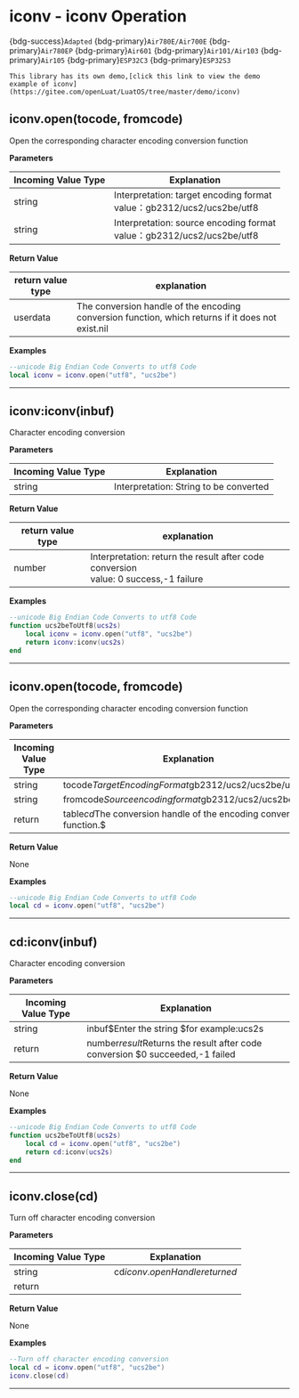 # iconv - iconv Operation

{bdg-success}`Adapted` {bdg-primary}`Air780E/Air700E` {bdg-primary}`Air780EP` {bdg-primary}`Air601` {bdg-primary}`Air101/Air103` {bdg-primary}`Air105` {bdg-primary}`ESP32C3` {bdg-primary}`ESP32S3`

```{tip}
This library has its own demo,[click this link to view the demo example of iconv](https://gitee.com/openLuat/LuatOS/tree/master/demo/iconv)
```

## iconv.open(tocode, fromcode)



Open the corresponding character encoding conversion function

**Parameters**

|Incoming Value Type | Explanation|
|-|-|
|string|Interpretation: target encoding format <br> value：gb2312/ucs2/ucs2be/utf8|
|string|Interpretation: source encoding format <br> value：gb2312/ucs2/ucs2be/utf8|

**Return Value**

|return value type | explanation|
|-|-|
|userdata|The conversion handle of the encoding conversion function, which returns if it does not exist.nil|

**Examples**

```lua
--unicode Big Endian Code Converts to utf8 Code
local iconv = iconv.open("utf8", "ucs2be")

```

---

## iconv:iconv(inbuf)



Character encoding conversion

**Parameters**

|Incoming Value Type | Explanation|
|-|-|
|string|Interpretation: String to be converted|

**Return Value**

|return value type | explanation|
|-|-|
|number|Interpretation: return the result after code conversion <br> value: 0 success,-1 failure|

**Examples**

```lua
--unicode Big Endian Code Converts to utf8 Code
function ucs2beToUtf8(ucs2s)
    local iconv = iconv.open("utf8", "ucs2be")
    return iconv:iconv(ucs2s)
end

```

---

## iconv.open(tocode, fromcode) 



Open the corresponding character encoding conversion function

**Parameters**

|Incoming Value Type | Explanation|
|-|-|
|string|tocode$Target Encoding Format$gb2312/ucs2/ucs2be/utf8|
|string|fromcode$Source encoding format$gb2312/ucs2/ucs2be/utf8|
|return|table$cd$The conversion handle of the encoding conversion function.$ |

**Return Value**

None

**Examples**

```lua
--unicode Big Endian Code Converts to utf8 Code
local cd = iconv.open("utf8", "ucs2be")

```

---

## cd:iconv(inbuf) 



Character encoding conversion

**Parameters**

|Incoming Value Type | Explanation|
|-|-|
|string|inbuf$Enter the string $for example:ucs2s |
|return|number$result$Returns the result after code conversion $0 succeeded,-1 failed|

**Return Value**

None

**Examples**

```lua
--unicode Big Endian Code Converts to utf8 Code
function ucs2beToUtf8(ucs2s)
    local cd = iconv.open("utf8", "ucs2be")
    return cd:iconv(ucs2s)
end

```

---

## iconv.close(cd) 



Turn off character encoding conversion

**Parameters**

|Incoming Value Type | Explanation|
|-|-|
|string|cd$iconv.open Handle returned$ |
|return| |

**Return Value**

None

**Examples**

```lua
--Turn off character encoding conversion
local cd = iconv.open("utf8", "ucs2be")
iconv.close(cd)

```

---

